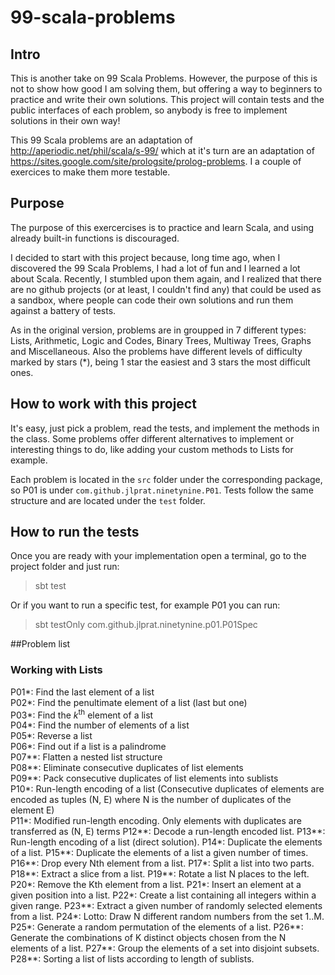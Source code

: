 # 99-scala-problems
## Intro
This is another take on 99 Scala Problems. However, the purpose of this is not to show how good I am solving them, but offering a way to beginners to practice and write their own solutions. This project will contain tests and the public interfaces of each problem, so anybody is free to implement solutions in their own way!

This 99 Scala problems are an adaptation of http://aperiodic.net/phil/scala/s-99/ which at it's turn are an adaptation of https://sites.google.com/site/prologsite/prolog-problems. I a couple of exercices to make them more testable.

## Purpose
The purpose of this exercercises is to practice and learn Scala, and using already built-in functions is discouraged.

I decided to start with this project because, long time ago, when I discovered the 99 Scala Problems, I had a lot of fun and I learned a lot about Scala. Recently, I stumbled upon them again, and I realized that there are no github projects (or at least, I couldn't find any) that could be used as a sandbox, where people can code their own solutions and run them against a battery of tests.

As in the original version, problems are in groupped in 7 different types: Lists, Arithmetic, Logic and Codes, Binary Trees, Multiway Trees, Graphs and Miscellaneous. Also the problems have different levels of difficulty marked by stars (*), being 1 star the easiest and 3 stars the most difficult ones.

## How to work with this project
It's easy, just pick a problem, read the tests, and implement the methods in the class. Some problems offer different alternatives to implement or interesting things to do, like adding your custom methods to Lists for example.

Each problem is located in the `src` folder under the corresponding package, so P01 is under `com.github.jlprat.ninetynine.P01`. Tests follow the same structure and are located under the `test` folder.

## How to run the tests
Once you are ready with your implementation open a terminal, go to the project folder and just run:
> sbt test

Or if you want to run a specific test, for example P01 you can run:

> sbt testOnly com.github.jlprat.ninetynine.p01.P01Spec

##Problem list
### Working with Lists
P01\*: Find the last element of a list  
P02\*: Find the penultimate element of a list (last but one)  
P03\*: Find the *k*<sup>th</sup> element of a list  
P04\*: Find the number of elements of a list  
P05\*: Reverse a list  
P06\*: Find out if a list is a palindrome  
P07\*\*: Flatten a nested list structure  
P08\*\*: Eliminate consecutive duplicates of list elements  
P09\*\*: Pack consecutive duplicates of list elements into sublists  
P10\*: Run-length encoding of a list (Consecutive duplicates of elements are encoded as tuples (N, E) where N is the number of duplicates of the element E)  
P11\*: Modified run-length encoding. Only elements with duplicates are transferred as (N, E) terms
P12\*\*: Decode a run-length encoded list.
P13\*\*: Run-length encoding of a list (direct solution).
P14\*: Duplicate the elements of a list.
P15\*\*: Duplicate the elements of a list a given number of times.
P16\*\*: Drop every Nth element from a list.
P17\*: Split a list into two parts.
P18\*\*: Extract a slice from a list.
P19\*\*: Rotate a list N places to the left.
P20\*: Remove the Kth element from a list.
P21\*: Insert an element at a given position into a list.
P22\*: Create a list containing all integers within a given range.
P23\*\*: Extract a given number of randomly selected elements from a list.
P24\*: Lotto: Draw N different random numbers from the set 1..M.
P25\*: Generate a random permutation of the elements of a list.
P26\*\*: Generate the combinations of K distinct objects chosen from the N elements of a list.
P27\*\*: Group the elements of a set into disjoint subsets.
P28\*\*: Sorting a list of lists according to length of sublists.



